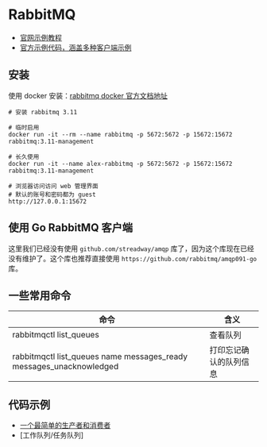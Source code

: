 # RabbitMQ

- [官网示例教程](https://www.rabbitmq.com/getstarted.html)
- [官方示例代码，涵盖多种客户端示例](https://github.com/rabbitmq/rabbitmq-tutorials)

## 安装

使用 docker 安装：[rabbitmq docker 官方文档地址](https://registry.hub.docker.com/_/rabbitmq/)

```shell
# 安装 rabbitmq 3.11

# 临时启用
docker run -it --rm --name rabbitmq -p 5672:5672 -p 15672:15672 rabbitmq:3.11-management

# 长久使用
docker run -it --name alex-rabbitmq -p 5672:5672 -p 15672:15672 rabbitmq:3.11-management

# 浏览器访问访问 web 管理界面
# 默认的账号和密码都为 guest
http://127.0.0.1:15672
```

## 使用 Go RabbitMQ 客户端

这里我们已经没有使用 `github.com/streadway/amqp` 库了，因为这个库现在已经没有维护了。这个库也推荐直接使用 `https://github.com/rabbitmq/amqp091-go` 库。

## 一些常用命令

命令 | 含义 |
--- | ---
rabbitmqctl list_queues | 查看队列
rabbitmqctl list_queues name messages_ready messages_unacknowledged | 打印忘记确认的队列信息

## 代码示例

- [一个最简单的生产者和消费者](./simple/amqp.go)
- [工作队列/任务队列]